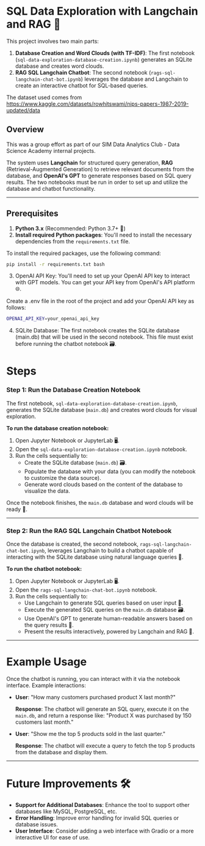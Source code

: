 # SQL Data Exploration with Langchain and RAG 💬

This project involves two main parts:
1. **Database Creation and Word Clouds (with TF-IDF)**: The first notebook (`sql-data-exploration-database-creation.ipynb`) generates an SQLite database and creates word clouds.
2. **RAG SQL Langchain Chatbot**: The second notebook (`rags-sql-langchain-chat-bot.ipynb`) leverages the database and Langchain to create an interactive chatbot for SQL-based queries.

The dataset used comes from https://www.kaggle.com/datasets/rowhitswami/nips-papers-1987-2019-updated/data

## Overview

This was a group effort as part of our SIM Data Analytics Club - Data Science Academy internal projects.

The system uses **Langchain** for structured query generation, **RAG** (Retrieval-Augmented Generation) to retrieve relevant documents from the database, and **OpenAI's GPT** to generate responses based on SQL query results. The two notebooks must be run in order to set up and utilize the database and chatbot functionality.

---

## Prerequisites

1. **Python 3.x** (Recommended: Python 3.7+ 🐍)
2. **Install required Python packages**: You'll need to install the necessary dependencies from the `requirements.txt` file.

To install the required packages, use the following command:

```bash
pip install -r requirements.txt bash
```
3. OpenAI API Key: You'll need to set up your OpenAI API key to interact with GPT models. You can get your API key from OpenAI's API platform 🌐.

Create a .env file in the root of the project and add your OpenAI API key as follows:

```bash
OPENAI_API_KEY=your_openai_api_key
```

4. SQLite Database: The first notebook creates the SQLite database (main.db) that will be used in the second notebook. This file must exist before running the chatbot notebook 🗃️.

# Steps

### Step 1: Run the Database Creation Notebook

The first notebook, `sql-data-exploration-database-creation.ipynb`, generates the SQLite database (`main.db`) and creates word clouds for visual exploration.

**To run the database creation notebook:**

1. Open Jupyter Notebook or JupyterLab 🖥️.
2. Open the `sql-data-exploration-database-creation.ipynb` notebook.
3. Run the cells sequentially to:
   - Create the SQLite database (`main.db`) 🗃️.
   - Populate the database with your data (you can modify the notebook to customize the data source).
   - Generate word clouds based on the content of the database to visualize the data.

Once the notebook finishes, the `main.db` database and word clouds will be ready 🎉.

---

### Step 2: Run the RAG SQL Langchain Chatbot Notebook

Once the database is created, the second notebook, `rags-sql-langchain-chat-bot.ipynb`, leverages Langchain to build a chatbot capable of interacting with the SQLite database using natural language queries 💬.

**To run the chatbot notebook:**

1. Open Jupyter Notebook or JupyterLab 🖥️.
2. Open the `rags-sql-langchain-chat-bot.ipynb` notebook.
3. Run the cells sequentially to:
   - Use Langchain to generate SQL queries based on user input 📝.
   - Execute the generated SQL queries on the `main.db` database 🗃️.
   - Use OpenAI's GPT to generate human-readable answers based on the query results 💬.
   - Present the results interactively, powered by Langchain and RAG 🔄.

---

# Example Usage

Once the chatbot is running, you can interact with it via the notebook interface. Example interactions:

- **User**: "How many customers purchased product X last month?"
  
  **Response**: The chatbot will generate an SQL query, execute it on the `main.db`, and return a response like: "Product X was purchased by 150 customers last month."

- **User**: "Show me the top 5 products sold in the last quarter."
  
  **Response**: The chatbot will execute a query to fetch the top 5 products from the database and display them.

---

# Future Improvements 🛠️

- **Support for Additional Databases**: Enhance the tool to support other databases like MySQL, PostgreSQL, etc.
- **Error Handling**: Improve error handling for invalid SQL queries or database issues.
- **User Interface**: Consider adding a web interface with Gradio or a more interactive UI for ease of use.


